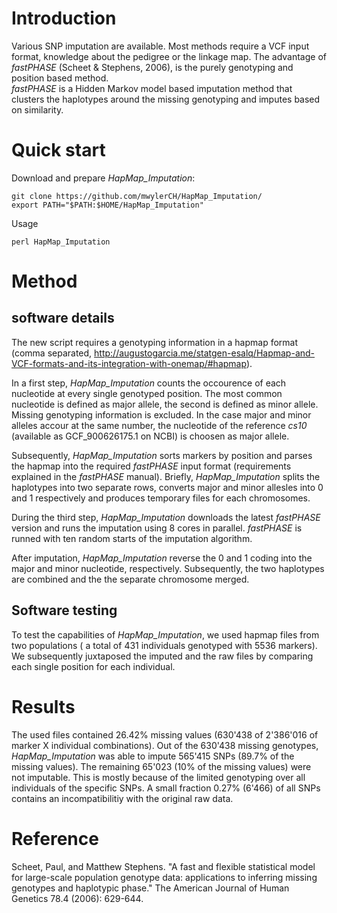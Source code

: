 
# Introduction

Various SNP imputation are available. Most methods require a VCF input format, knowledge about the pedigree or the linkage map. The advantage of *fastPHASE* (Scheet & Stephens, 2006), is the purely genotyping and position based method.  
*fastPHASE* is a Hidden Markov model based imputation method that clusters the haplotypes around the missing genotyping and imputes based on similarity. 

# Quick start

Download and prepare *HapMap_Imputation*:
```
git clone https://github.com/mwylerCH/HapMap_Imputation/
export PATH="$PATH:$HOME/HapMap_Imputation"

```
Usage 
```
perl HapMap_Imputation
```


# Method

## software details

The new script requires a genotyping information in a hapmap format (comma separated, http://augustogarcia.me/statgen-esalq/Hapmap-and-VCF-formats-and-its-integration-with-onemap/#hapmap). 

In a first step, *HapMap_Imputation* counts the occourence of each nucleotide at every single genotyped position. The most common nucleotide is defined as major allele, the second is defined as minor allele. Missing genotyping information is excluded. In the case major and minor alleles accour at the same number, the nucleotide of the reference *cs10* (available as GCF_900626175.1 on NCBI) is choosen as major allele.

Subsequently, *HapMap_Imputation* sorts markers by position and parses the hapmap into the required *fastPHASE* input format (requirements explained in the *fastPHASE* manual). Briefly, *HapMap_Imputation* splits the haplotypes into two separate rows, converts major and minor allesles into 0 and 1 respectively and produces temporary files for each chromosomes.

During the third step, *HapMap_Imputation* downloads the latest *fastPHASE* version and runs the imputation using 8 cores in parallel. *fastPHASE* is runned with ten random starts of the imputation algorithm.

After imputation, *HapMap_Imputation* reverse the 0 and 1 coding into the major and minor nucleotide, respectively. Subsequently, the two haplotypes are combined and the the separate chromosome merged.



## Software testing

To test the capabilities of *HapMap_Imputation*, we used hapmap files from two populations ( a total of 431 individuals genotyped with 5536 markers). We subsequently juxtaposed the imputed and the raw files by comparing each single position for each individual.

# Results

The used files contained 26.42% missing values (630'438 of 2'386'016 of marker X individual combinations). Out of the 630'438 missing genotypes, *HapMap_Imputation* was able to impute 565'415 SNPs (89.7% of the missing values). The remaining 65'023 (10% of the missing values) were not imputable. This is mostly because of the limited genotyping over all individuals of the specific SNPs. A small fraction 0.27% (6'466) of all SNPs contains an incompatibilitiy with the original raw data. 


# Reference
Scheet, Paul, and Matthew Stephens. "A fast and flexible statistical model for large-scale population genotype data: applications to inferring missing genotypes and haplotypic phase." The American Journal of Human Genetics 78.4 (2006): 629-644.
